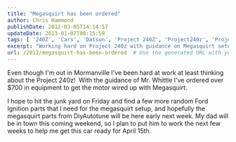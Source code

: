 ```yaml
---
title: "Megasquirt has been ordered"
author: Chris Hammond
publishDate: 2012-03-05T14:14:57
updateDate: 2013-01-07T00:15:59
tags: [ '240Z', 'Cars', 'Datsun', 'Project 240Z', 'Project240z', 'Project240Zcom' ]
excerpt: "Working hard on Project 240z with guidance on Megasquirt setup. Ordered $700+ in equipment and ready to wire up the motor. Excited for progress with the help of DiyAutotune!"
url: /2012/megasquirt-has-been-ordered  # Use the generated URL with year
---
```

<P>Even though I'm out in Mormanville I've been&nbsp;hard at work at least thinking about the Project 240z!&nbsp;&nbsp;With the guidance of Mr. Whittle I've ordered over $700 in equipment to get the motor wired up with Megasquirt.</P> <P>I hope to hit the junk yard on Friday and find a few more random Ford Ignition parts that I need for the megasquirt setup, and hopefully the megasquirt parts from DiyAutotune will be here early next week. My dad will be in town this coming weekend, so I plan to put him to work the next few weeks to help me get this car ready for April 15th.</P>


